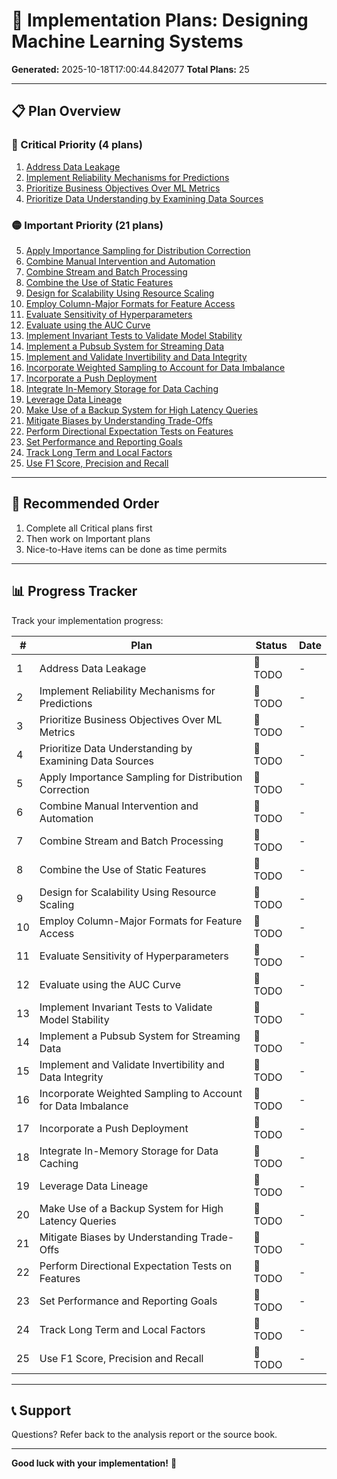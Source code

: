 # 🚀 Implementation Plans: Designing Machine Learning Systems

**Generated:** 2025-10-18T17:00:44.842077
**Total Plans:** 25

---

## 📋 Plan Overview

### 🔴 Critical Priority (4 plans)

1. [Address Data Leakage](01_Address_Data_Leakage.md)
2. [Implement Reliability Mechanisms for Predictions](02_Implement_Reliability_Mechanisms_for_Predictions.md)
3. [Prioritize Business Objectives Over ML Metrics](03_Prioritize_Business_Objectives_Over_ML_Metrics.md)
4. [Prioritize Data Understanding by Examining Data Sources](04_Prioritize_Data_Understanding_by_Examining_Data_Sources.md)

### 🟡 Important Priority (21 plans)

5. [Apply Importance Sampling for Distribution Correction](05_Apply_Importance_Sampling_for_Distribution_Correction.md)
6. [Combine Manual Intervention and Automation](06_Combine_Manual_Intervention_and_Automation.md)
7. [Combine Stream and Batch Processing](07_Combine_Stream_and_Batch_Processing.md)
8. [Combine the Use of Static Features](08_Combine_the_Use_of_Static_Features.md)
9. [Design for Scalability Using Resource Scaling](09_Design_for_Scalability_Using_Resource_Scaling.md)
10. [Employ Column-Major Formats for Feature Access](10_Employ_Column-Major_Formats_for_Feature_Access.md)
11. [Evaluate Sensitivity of Hyperparameters](11_Evaluate_Sensitivity_of_Hyperparameters.md)
12. [Evaluate using the AUC Curve](12_Evaluate_using_the_AUC_Curve.md)
13. [Implement Invariant Tests to Validate Model Stability](13_Implement_Invariant_Tests_to_Validate_Model_Stability.md)
14. [Implement a Pubsub System for Streaming Data](14_Implement_a_Pubsub_System_for_Streaming_Data.md)
15. [Implement and Validate Invertibility and Data Integrity](15_Implement_and_Validate_Invertibility_and_Data_Integrity.md)
16. [Incorporate Weighted Sampling to Account for Data Imbalance](16_Incorporate_Weighted_Sampling_to_Account_for_Data_Imbalance.md)
17. [Incorporate a Push Deployment](17_Incorporate_a_Push_Deployment.md)
18. [Integrate In-Memory Storage for Data Caching](18_Integrate_In-Memory_Storage_for_Data_Caching.md)
19. [Leverage Data Lineage](19_Leverage_Data_Lineage.md)
20. [Make Use of a Backup System for High Latency Queries](20_Make_Use_of_a_Backup_System_for_High_Latency_Queries.md)
21. [Mitigate Biases by Understanding Trade-Offs](21_Mitigate_Biases_by_Understanding_Trade-Offs.md)
22. [Perform Directional Expectation Tests on Features](22_Perform_Directional_Expectation_Tests_on_Features.md)
23. [Set Performance and Reporting Goals](23_Set_Performance_and_Reporting_Goals.md)
24. [Track Long Term and Local Factors](24_Track_Long_Term_and_Local_Factors.md)
25. [Use F1 Score, Precision and Recall](25_Use_F1_Score_Precision_and_Recall.md)

---

## 🎯 Recommended Order

1. Complete all Critical plans first
2. Then work on Important plans
3. Nice-to-Have items can be done as time permits

---

## 📊 Progress Tracker

Track your implementation progress:

| # | Plan | Status | Date |
|---|------|--------|------|
| 1 | Address Data Leakage | 🔲 TODO | - |
| 2 | Implement Reliability Mechanisms for Predictions | 🔲 TODO | - |
| 3 | Prioritize Business Objectives Over ML Metrics | 🔲 TODO | - |
| 4 | Prioritize Data Understanding by Examining Data Sources | 🔲 TODO | - |
| 5 | Apply Importance Sampling for Distribution Correction | 🔲 TODO | - |
| 6 | Combine Manual Intervention and Automation | 🔲 TODO | - |
| 7 | Combine Stream and Batch Processing | 🔲 TODO | - |
| 8 | Combine the Use of Static Features | 🔲 TODO | - |
| 9 | Design for Scalability Using Resource Scaling | 🔲 TODO | - |
| 10 | Employ Column-Major Formats for Feature Access | 🔲 TODO | - |
| 11 | Evaluate Sensitivity of Hyperparameters | 🔲 TODO | - |
| 12 | Evaluate using the AUC Curve | 🔲 TODO | - |
| 13 | Implement Invariant Tests to Validate Model Stability | 🔲 TODO | - |
| 14 | Implement a Pubsub System for Streaming Data | 🔲 TODO | - |
| 15 | Implement and Validate Invertibility and Data Integrity | 🔲 TODO | - |
| 16 | Incorporate Weighted Sampling to Account for Data Imbalance | 🔲 TODO | - |
| 17 | Incorporate a Push Deployment | 🔲 TODO | - |
| 18 | Integrate In-Memory Storage for Data Caching | 🔲 TODO | - |
| 19 | Leverage Data Lineage | 🔲 TODO | - |
| 20 | Make Use of a Backup System for High Latency Queries | 🔲 TODO | - |
| 21 | Mitigate Biases by Understanding Trade-Offs | 🔲 TODO | - |
| 22 | Perform Directional Expectation Tests on Features | 🔲 TODO | - |
| 23 | Set Performance and Reporting Goals | 🔲 TODO | - |
| 24 | Track Long Term and Local Factors | 🔲 TODO | - |
| 25 | Use F1 Score, Precision and Recall | 🔲 TODO | - |

---

## 📞 Support

Questions? Refer back to the analysis report or the source book.

---

**Good luck with your implementation!** 🚀
